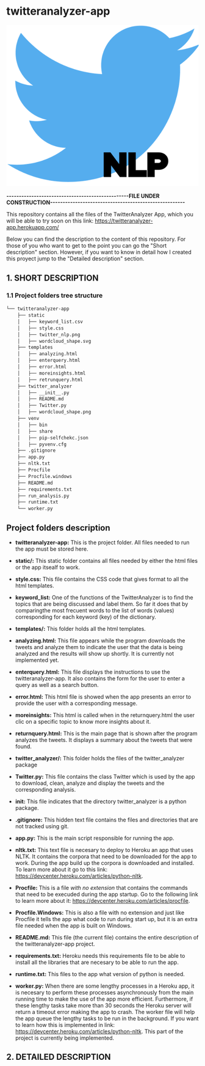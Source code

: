 # **twitteranalyzer-app**

<img src="static/twitter_nlp.png">


**-------------------------------------------------FILE UNDER CONSTRUCTION------------------------------------------------------**


This repository contains all the files of the TwitterAnalyzer App, which you will be able to try soon on this link: https://twitteranalyzer-app.herokuapp.com/

Below you can find the description to the content of this repository. For those of you who want to get to the point you can go the "Short description" section. However, if you want to know in detail how I created this proyect jump to the "Detailed description" section.


## **1. SHORT DESCRIPTION**

### **1.1 Project folders tree structure**

```bash
└── twitteranalyzer-app
    ├── static
    │   ├── keyword_list.csv
    │   ├── style.css
    │   ├── twitter_nlp.png
    │   ├── wordcloud_shape.svg
    ├── templates 
    │   ├── analyzing.html
    │   ├── enterquery.html
    │   ├── error.html
    │   ├── moreinsights.html
    │   ├── retrunquery.html
    ├── twitter_analyzer
    │   ├── __init__.py
    │   ├── README.md
    │   ├── Twitter.py
    │   ├── wordcloud_shape.png
    ├── venv
    │   ├── bin
    │   ├── share
    │   ├── pip-selfchekc.json
    │   ├── pyvenv.cfg
    ├── .gitignore
    ├── app.py
    ├── nltk.txt
    ├── Procfile
    ├── Procfile.windows
    ├── README.md
    ├── requirements.txt
    ├── run_analysis.py
    ├── runtime.txt
    └── worker.py
```

## **Project folders description**

* **twitteranalyzer-app:** This is the project folder. All files needed to run the app must be stored here. 

 * **static/:** This static folder contains all files needed by either the html files or the app itsealf to work.
  
  * **style.css:** This file contains the CSS code that gives format to all the html templates.
      
  * **keyword_list:** One of the functions of the TwitterAnalyzer is to find the topics that are being discussed and label them. So far it does that by comparingthe most frecuent words to the list of words (values) corresponding for each keyword (key) of the dictionary.
  
  * **templates/:** This folder holds all the html templates. 

  * **analyzing.html:** This file appears while the program downloads the tweets and analyze them to indicate the user that the data is being analyzed and the results will show up shortly. It is currently not implemented yet.
    
   * **enterquery.html:** This file displays the instructions to use the twitteranalyzer-app. It also contains the form for the user to enter a query as well as a search button.
  
   * **error.html:** This html file is showed when the app presents an error to provide the user with a corresponding message.
  
   * **moreinsights:** This html is called when in the returnquery.html the user clic on a specific topic to know more insights about it. 
  
   * **returnquery.html:** This is the main page that is shown after the program analyzes the tweets. It displays a summary about the tweets that were found.
  
  * **twitter_analyzer/:** This folder holds the files of the twitter_analyzer package

   * **Twitter.py:** This file contains the class Twitter which is used by the app to download, clean, analyze and display the tweets and the corresponding analysis. 
  
   * **__init__:** This file indicates that the directory twitter_analyzer is a python package.
  
  * **.gitignore:** This hidden text file contains the files and directories that are not tracked using git.
  
  * **app.py:** This is the main script responsible for running the app. 
   
  * **nltk.txt:** This text file is necesary to deploy to Heroku an app that uses NLTK. It contains the corpora that need to be downloaded for the app to work. During the app build up the corpora is downloaded and installed. To learn more about it go to this link: https://devcenter.heroku.com/articles/python-nltk.
  
  * **Procfile:** This is a file *with no extension* that contains the commands that need to be execuded during the app startup. Go to the following link to learn more about it: https://devcenter.heroku.com/articles/procfile.
  
 * **Procfile.Windows:** This is also a file with no extension and just like Procfile it tells the app what code to run during start up, but it is an extra file needed when the app is built on Windows. 
  
  * **README.md:** This file (the current file) contains the entire description of the twitteranalyzer-app project.
    
  * **requirements.txt:** Heroku needs this requirements file to be able to install all the libraries that are necesary to be able to run the app. 
  
  * **runtime.txt:** This files to the app what version of python is needed.
    
  * **worker.py:** When there are some lengthy processes in a Heroku app, it is necesary to perform these processes asynchronously from the main running time to make the use of the app more efficient. Furthermore, if these lengthy tasks take more than 30 seconds the Heroku server will return a timeout error making the app to crash. The worker file will help the app queue the lengthy tasks to be run in the background. If you want to learn how this is implemented in link: https://devcenter.heroku.com/articles/python-nltk. This part of the project is currently being implemented.   
      

## 2. **DETAILED DESCRIPTION**
